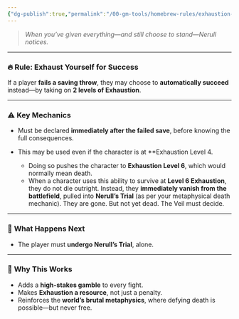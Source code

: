 ```yaml
---
{"dg-publish":true,"permalink":"/00-gm-tools/homebrew-rules/exhaustion-for-success-the-final-bargain/"}
---
```


> _When you’ve given everything—and still choose to stand—Nerull notices._

---

### 🔥 **Rule: Exhaust Yourself for Success**

If a player **fails a saving throw**, they may choose to **automatically succeed** instead—by taking on **2 levels of Exhaustion**.

---

### ⚠️ **Key Mechanics**

- Must be declared **immediately after the failed save**, before knowing the full consequences.
    
- This may be used even if the character is at **Exhaustion Level 4.
	- Doing so pushes the character to **Exhaustion Level 6**, which would normally mean death. 
	- When a character uses this ability to survive at **Level 6 Exhaustion**, they do not die outright. Instead, they **immediately vanish from the battlefield**, pulled into **Nerull’s Trial** (as per your metaphysical death mechanic).
	They are gone. But not yet dead. The Veil must decide.

---

### 🔮 **What Happens Next**

- The player must **undergo Nerull’s Trial**, alone.

---

### 🧠 **Why This Works**

- Adds a **high-stakes gamble** to every fight.
- Makes **Exhaustion a resource**, not just a penalty.
- Reinforces the **world’s brutal metaphysics**, where defying death is possible—but never free.